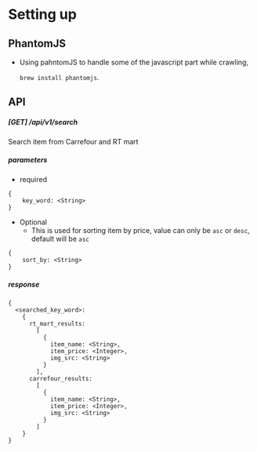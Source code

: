 # Setting up

PhantomJS
---
* Using pahntomJS to handle some of the javascript part while crawling,

  `brew install phantomjs`.

API
---
##### [GET] /api/v1/search
Search item from Carrefour and RT mart

##### parameters
* required
```
{
	key_word: <String>
}
```
* Optional
	* This is used for sorting item by price, value can only be `asc` or `desc`, default will be `asc`
```
{
	sort_by: <String>
}
```
##### response
```
{
  <searched_key_word>: 
    {
      rt_mart_results:
        [
          {
            item_name: <String>,
            item_price: <Integer>,
            img_src: <String>
          }
        ],
      carrefour_results:
        [
          {
            item_name: <String>,
            item_price: <Integer>,
            img_src: <String>
          }
        ]
    }
}
```

